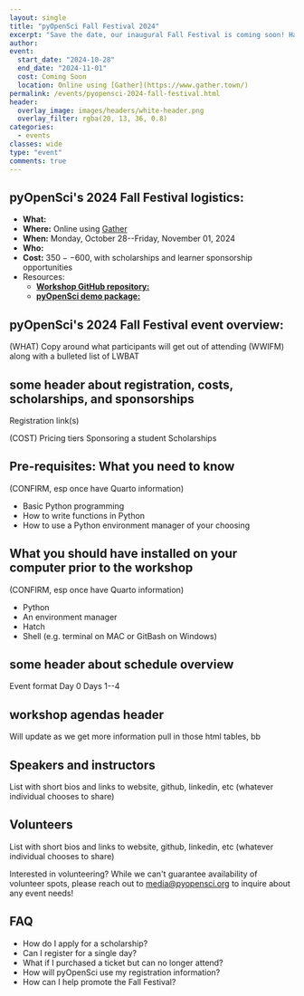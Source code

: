 ```yaml
---
layout: single
title: "pyOpenSci Fall Festival 2024"
excerpt: "Save the date, our inaugural Fall Festival is coming soon! Happening in late October, the pyOpenSci Fall Festival aims to create an engaging, multi-day educational event for scientists working in the open science, open source space. With a variety of talks, workshops, and office hour sessions, we've got something for every Pythonista!"
author: 
event:
  start_date: "2024-10-28"
  end_date: "2024-11-01"
  cost: Coming Soon
  location: Online using [Gather](https://www.gather.town/)
permalink: /events/pyopensci-2024-fall-festival.html
header:
  overlay_image: images/headers/white-header.png
  overlay_filter: rgba(20, 13, 36, 0.8)
categories:
  - events
classes: wide
type: "event"
comments: true
---
```


## <i class="fa-regular fa-file-lines"></i> pyOpenSci's 2024 Fall Festival logistics:

* **What:** 
* **Where:** Online using [Gather](https://www.gather.town/)
* **When:** Monday, October 28--Friday, November 01, 2024
* **Who:** 
* **Cost:** $350--$600, with scholarships and learner sponsorship opportunities
* Resources:
  *  [**Workshop GitHub repository:**](https://github.com/pyOpenSci/code-to-module-workshop/)
  *  [**pyOpenSci demo package:**](https://github.com/pyOpenSci/pyosPackage)

## <i class="fa-solid fa-magnifying-glass"></i> pyOpenSci's 2024 Fall Festival event overview:
(WHAT)
Copy around what participants will get out of attending (WWIFM) along with a bulleted list of LWBAT

## some header about registration, costs, scholarships, and sponsorships
Registration link(s)

(COST)
Pricing tiers
Sponsoring a student
Scholarships

## Pre-requisites: What you need to know
(CONFIRM, esp once have Quarto information)
* Basic Python programming
* How to write functions in Python
* How to use a Python environment manager of your choosing

## What you should have installed on your computer prior to the workshop
(CONFIRM, esp once have Quarto information)
* Python
* An environment manager
* Hatch
* Shell (e.g. terminal on MAC or GitBash on Windows)

## some header about schedule overview
Event format
Day 0
Days 1--4

## workshop agendas header
Will update as we get more information
pull in those html tables, bb

## Speakers and instructors
List with short bios and links to website, github, linkedin, etc (whatever individual chooses to share)

## Volunteers
List with short bios and links to website, github, linkedin, etc (whatever individual chooses to share)

Interested in volunteering? While we can't guarantee availability of volunteer spots, please reach out to media@pyopensci.org to inquire about any event needs!

## FAQ
* How do I apply for a scholarship?
* Can I register for a single day?
* What if I purchased a ticket but can no longer attend?
* How will pyOpenSci use my registration information?
* How can I help promote the Fall Festival?
